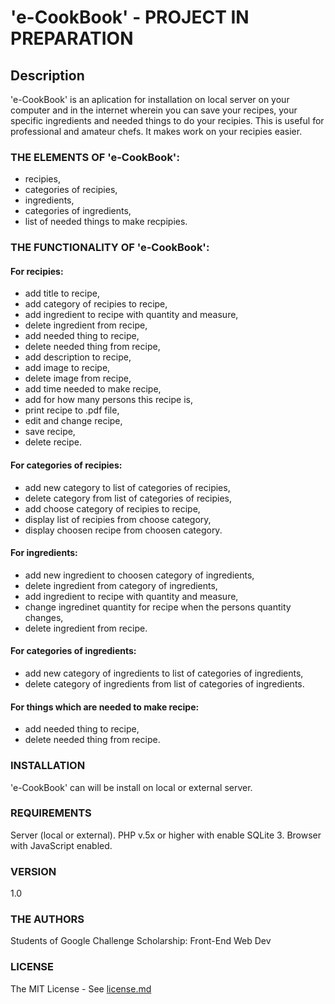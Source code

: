 # 'e-CookBook' - PROJECT IN PREPARATION

## Description

'e-CookBook' is an aplication for installation on local server on your computer and in the internet wherein you can save your recipes, your specific ingredients and needed things to do your recipies. This is useful for professional and amateur chefs. It makes work on your recipies easier.

### THE ELEMENTS OF 'e-CookBook':

- recipies,
- categories of recipies,
- ingredients,
- categories of ingredients,
- list of needed things to make recpipies.

### THE FUNCTIONALITY OF 'e-CookBook':

#### For recipies:

- add title to recipe,
- add category of recipies to recipe,
- add ingredient to recipe with quantity and measure,
- delete ingredient from recipe,
- add needed thing to recipe,
- delete needed thing from recipe,
- add description to recipe,
- add image to recipe,
- delete image from recipe,
- add time needed to make recipe,
- add for how many persons this recipe is,
- print recipe to .pdf file,
- edit and change recipe,
- save recipe,
- delete recipe.
	
#### For categories of recipies:

- add new category to list of categories of recipies,
- delete category from list of categories of recipies,
- add choose category of recipies to recipe,
- display list of recipies from choose category,
- display choosen recipe from choosen category.

#### For ingredients: 

- add new ingredient to choosen category of ingredients,
- delete ingredient from category of ingredients,
- add ingredient to recipe with quantity and measure,
- change ingredinet quantity for recipe when the persons quantity changes,
- delete ingredient from recipe.

#### For categories of ingredients:

- add new category of ingredients to list of categories of ingredients,
- delete category of ingredients from list of categories of ingredients.

#### For things which are needed to make recipe:

- add needed thing to recipe,
- delete needed thing from recipe.

### INSTALLATION

'e-CookBook' can will be install on local or external server.

### REQUIREMENTS

 Server (local or external).
 PHP v.5x or higher with enable SQLite 3.
 Browser with JavaScript enabled.

### VERSION

1.0

### THE AUTHORS

Students of Google Challenge Scholarship: Front-End Web Dev

### LICENSE

The MIT License - See [license.md](https://github.com/hajczek/e-Cook-Book/blob/master/license/license.md)

